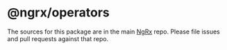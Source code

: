 # @ngrx/operators

The sources for this package are in the main [NgRx](https://github.com/ngrx/platform) repo. Please file issues and pull requests against that repo.
